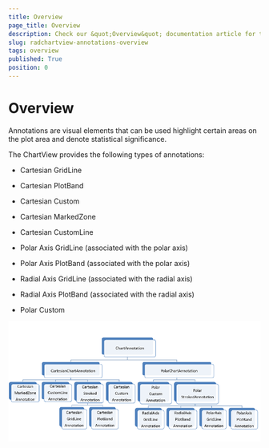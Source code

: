 ```yaml
---
title: Overview
page_title: Overview
description: Check our &quot;Overview&quot; documentation article for the RadChartView WPF control.
slug: radchartview-annotations-overview
tags: overview
published: True
position: 0
---
```


# Overview

Annotations are visual elements that can be used highlight certain areas on the plot area and denote statistical significance.

The ChartView provides the following types of annotations:        

* Cartesian GridLine

* Cartesian PlotBand

* Cartesian Custom

* Cartesian MarkedZone

* Cartesian CustomLine

* Polar Axis GridLine (associated with the polar axis)

* Polar Axis PlotBand (associated with the polar axis)

* Radial Axis GridLine (associated with the radial axis)

* Radial Axis PlotBand (associated with the radial axis)

* Polar Custom

![Rad Chart View-annotations-classes](images/RadChartView-annotations-classes.png)